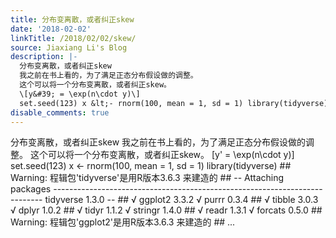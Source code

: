 ```yaml
---
title: 分布变离散，或者纠正skew
date: '2018-02-02'
linkTitle: /2018/02/02/skew/
source: Jiaxiang Li's Blog
description: |-
  分布变离散，或者纠正skew
  我之前在书上看的，为了满足正态分布假设做的调整。
  这个可以将一个分布变离散，或者纠正skew。
  \[y&#39; = \exp(n\cdot y)\]
  set.seed(123) x &lt;- rnorm(100, mean = 1, sd = 1) library(tidyverse) ## Warning: 程辑包&#39;tidyverse&#39;是用R版本3.6.3 来建造的 ## -- Attaching packages --------------------------------------------------------------------------- tidyverse 1.3.0 -- ## √ ggplot2 3.3.2 √ purrr 0.3.4 ## √ tibble 3.0.3 √ dplyr 1.0.2 ## √ tidyr 1.1.2 √ stringr 1.4.0 ## √ readr 1.3.1 √ forcats 0.5.0 ## Warning: 程辑包&#39;ggplot2&#39;是用R版本3.6.3 来建造的 ## ...
disable_comments: true
---
```

分布变离散，或者纠正skew
我之前在书上看的，为了满足正态分布假设做的调整。
这个可以将一个分布变离散，或者纠正skew。
\[y&#39; = \exp(n\cdot y)\]
set.seed(123) x &lt;- rnorm(100, mean = 1, sd = 1) library(tidyverse) ## Warning: 程辑包&#39;tidyverse&#39;是用R版本3.6.3 来建造的 ## -- Attaching packages --------------------------------------------------------------------------- tidyverse 1.3.0 -- ## √ ggplot2 3.3.2 √ purrr 0.3.4 ## √ tibble 3.0.3 √ dplyr 1.0.2 ## √ tidyr 1.1.2 √ stringr 1.4.0 ## √ readr 1.3.1 √ forcats 0.5.0 ## Warning: 程辑包&#39;ggplot2&#39;是用R版本3.6.3 来建造的 ## ...